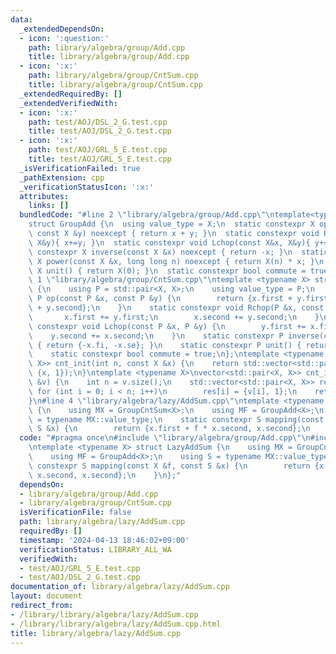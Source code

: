 ```yaml
---
data:
  _extendedDependsOn:
  - icon: ':question:'
    path: library/algebra/group/Add.cpp
    title: library/algebra/group/Add.cpp
  - icon: ':x:'
    path: library/algebra/group/CntSum.cpp
    title: library/algebra/group/CntSum.cpp
  _extendedRequiredBy: []
  _extendedVerifiedWith:
  - icon: ':x:'
    path: test/AOJ/DSL_2_G.test.cpp
    title: test/AOJ/DSL_2_G.test.cpp
  - icon: ':x:'
    path: test/AOJ/GRL_5_E.test.cpp
    title: test/AOJ/GRL_5_E.test.cpp
  _isVerificationFailed: true
  _pathExtension: cpp
  _verificationStatusIcon: ':x:'
  attributes:
    links: []
  bundledCode: "#line 2 \"library/algebra/group/Add.cpp\"\ntemplate<typename X>\n\
    struct GroupAdd {\n  using value_type = X;\n  static constexpr X op(const X &x,\
    \ const X &y) noexcept { return x + y; }\n  static constexpr void Rchop(X&x, const\
    \ X&y){ x+=y; }\n  static constexpr void Lchop(const X&x, X&y){ y+=x; }\n  static\
    \ constexpr X inverse(const X &x) noexcept { return -x; }\n  static constexpr\
    \ X power(const X &x, long long n) noexcept { return X(n) * x; }\n  static constexpr\
    \ X unit() { return X(0); }\n  static constexpr bool commute = true;\n};\n#line\
    \ 1 \"library/algebra/group/CntSum.cpp\"\ntemplate <typename X> struct GroupCntSum\
    \ {\n    using P = std::pair<X, X>;\n    using value_type = P;\n    static constexpr\
    \ P op(const P &x, const P &y) {\n        return {x.first + y.first, x.second\
    \ + y.second};\n    }\n    static constexpr void Rchop(P &x, const P &y) {\n \
    \       x.first += y.first;\n        x.second += y.second;\n    }\n    static\
    \ constexpr void Lchop(const P &x, P &y) {\n        y.first += x.first;\n    \
    \    y.second += x.second;\n    }\n    static constexpr P inverse(const P &x)\
    \ { return {-x.fi, -x.se}; }\n    static constexpr P unit() { return {0, 0}; }\n\
    \    static constexpr bool commute = true;\n};\ntemplate <typename X> vector<std::pair<X,\
    \ X>> cnt_init(int n, const X &x) {\n    return std::vector<std::pair<X, X>>(n,\
    \ {x, 1});\n}\ntemplate <typename X>\nvector<std::pair<X, X>> cnt_init(const std::vector<X>\
    \ &v) {\n    int n = v.size();\n    std::vector<std::pair<X, X>> res(n);\n   \
    \ for (int i = 0; i < n; i++)\n        res[i] = {v[i], 1};\n    return res;\n\
    }\n#line 4 \"library/algebra/lazy/AddSum.cpp\"\ntemplate <typename X> struct LazyAddSum\
    \ {\n    using MX = GroupCntSum<X>;\n    using MF = GroupAdd<X>;\n    using S\
    \ = typename MX::value_type;\n    static constexpr S mapping(const X &f, const\
    \ S &x) {\n        return {x.first + f * x.second, x.second};\n    }\n};\n"
  code: "#pragma once\n#include \"library/algebra/group/Add.cpp\"\n#include \"library/algebra/group/CntSum.cpp\"\
    \ntemplate <typename X> struct LazyAddSum {\n    using MX = GroupCntSum<X>;\n\
    \    using MF = GroupAdd<X>;\n    using S = typename MX::value_type;\n    static\
    \ constexpr S mapping(const X &f, const S &x) {\n        return {x.first + f *\
    \ x.second, x.second};\n    }\n};"
  dependsOn:
  - library/algebra/group/Add.cpp
  - library/algebra/group/CntSum.cpp
  isVerificationFile: false
  path: library/algebra/lazy/AddSum.cpp
  requiredBy: []
  timestamp: '2024-04-13 18:46:02+09:00'
  verificationStatus: LIBRARY_ALL_WA
  verifiedWith:
  - test/AOJ/GRL_5_E.test.cpp
  - test/AOJ/DSL_2_G.test.cpp
documentation_of: library/algebra/lazy/AddSum.cpp
layout: document
redirect_from:
- /library/library/algebra/lazy/AddSum.cpp
- /library/library/algebra/lazy/AddSum.cpp.html
title: library/algebra/lazy/AddSum.cpp
---
```

